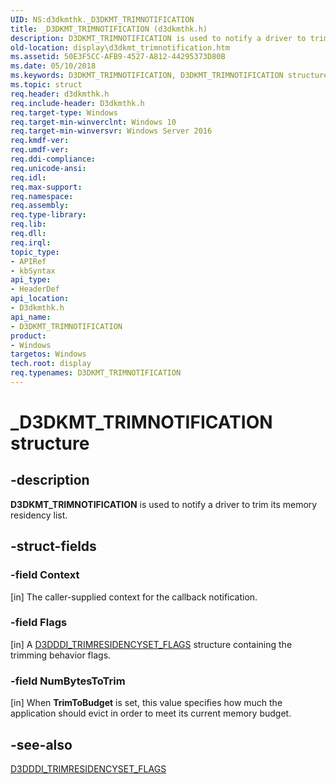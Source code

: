 ```yaml
---
UID: NS:d3dkmthk._D3DKMT_TRIMNOTIFICATION
title: _D3DKMT_TRIMNOTIFICATION (d3dkmthk.h)
description: D3DKMT_TRIMNOTIFICATION is used to notify a driver to trim its memory residency list.
old-location: display\d3dkmt_trimnotification.htm
ms.assetid: 50E3F5CC-AFB9-4527-A812-44295373D80B
ms.date: 05/10/2018
ms.keywords: D3DKMT_TRIMNOTIFICATION, D3DKMT_TRIMNOTIFICATION structure [Display Devices], _D3DKMT_TRIMNOTIFICATION, d3dkmthk/D3DKMT_TRIMNOTIFICATION, display.d3dkmt_trimnotification
ms.topic: struct
req.header: d3dkmthk.h
req.include-header: D3dkmthk.h
req.target-type: Windows
req.target-min-winverclnt: Windows 10
req.target-min-winversvr: Windows Server 2016
req.kmdf-ver: 
req.umdf-ver: 
req.ddi-compliance: 
req.unicode-ansi: 
req.idl: 
req.max-support: 
req.namespace: 
req.assembly: 
req.type-library: 
req.lib: 
req.dll: 
req.irql: 
topic_type:
- APIRef
- kbSyntax
api_type:
- HeaderDef
api_location:
- D3dkmthk.h
api_name:
- D3DKMT_TRIMNOTIFICATION
product:
- Windows
targetos: Windows
tech.root: display
req.typenames: D3DKMT_TRIMNOTIFICATION
---
```


# _D3DKMT_TRIMNOTIFICATION structure


## -description


<b>D3DKMT_TRIMNOTIFICATION</b> is used to notify a driver to trim its memory residency list.


## -struct-fields




### -field Context

[in] The caller-supplied context for the callback notification.


### -field Flags

[in] A <a href="https://msdn.microsoft.com/library/windows/hardware/dn906328">D3DDDI_TRIMRESIDENCYSET_FLAGS</a> structure containing the trimming behavior flags.


### -field NumBytesToTrim

[in] When <b>TrimToBudget</b> is set, this value specifies how much the application should evict in order to meet its current memory budget.


## -see-also




<a href="https://msdn.microsoft.com/library/windows/hardware/dn906328">D3DDDI_TRIMRESIDENCYSET_FLAGS</a>
 

 

